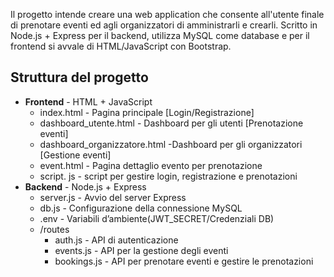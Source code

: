Il progetto intende creare una web application che consente all'utente finale di prenotare eventi ed agli organizzatori di amministrarli e crearli. Scritto in Node.js + Express per il backend, utilizza MySQL come database e per il frontend si avvale di HTML/JavaScript con Bootstrap.

## Struttura del progetto

- **Frontend** - HTML + JavaScript
    - index.html - Pagina principale [Login/Registrazione]
    - dashboard_utente.html - Dashboard per gli utenti [Prenotazione eventi]
    - dashboard_organizzatore.html -Dashboard per gli organizzatori [Gestione eventi]
    - event.html - Pagina dettaglio evento per prenotazione
    - script. js - script per gestire login, registrazione e prenotazioni
- **Backend** - Node.js + Express
    - server.js - Avvio del server Express
    - db.js - Configurazione della connessione MySQL
    - .env - Variabili d’ambiente(JWT_SECRET/Credenziali DB)
    - /routes
        - auth.js - API di autenticazione
        - events.js - API per la gestione degli eventi
        - bookings.js - API per prenotare eventi e gestire le prenotazioni

